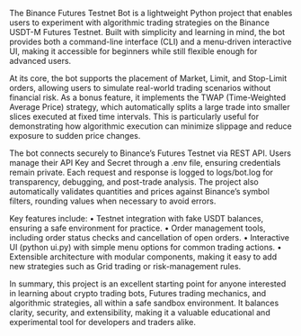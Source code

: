 The Binance Futures Testnet Bot is a lightweight Python project that enables users to experiment with algorithmic trading strategies on the Binance USDT-M Futures Testnet. Built with simplicity and learning in mind, the bot provides both a command-line interface (CLI) and a menu-driven interactive UI, making it accessible for beginners while still flexible enough for advanced users.

At its core, the bot supports the placement of Market, Limit, and Stop-Limit orders, allowing users to simulate real-world trading scenarios without financial risk. As a bonus feature, it implements the TWAP (Time-Weighted Average Price) strategy, which automatically splits a large trade into smaller slices executed at fixed time intervals. This is particularly useful for demonstrating how algorithmic execution can minimize slippage and reduce exposure to sudden price changes.

The bot connects securely to Binance’s Futures Testnet via REST API. Users manage their API Key and Secret through a .env file, ensuring credentials remain private. Each request and response is logged to logs/bot.log for transparency, debugging, and post-trade analysis. The project also automatically validates quantities and prices against Binance’s symbol filters, rounding values when necessary to avoid errors.

Key features include:
	•	Testnet integration with fake USDT balances, ensuring a safe environment for practice.
	•	Order management tools, including order status checks and cancellation of open orders.
	•	Interactive UI (python ui.py) with simple menu options for common trading actions.
	•	Extensible architecture with modular components, making it easy to add new strategies such as Grid trading or risk-management rules.

In summary, this project is an excellent starting point for anyone interested in learning about crypto trading bots, Futures trading mechanics, and algorithmic strategies, all within a safe sandbox environment. It balances clarity, security, and extensibility, making it a valuable educational and experimental tool for developers and traders alike.
